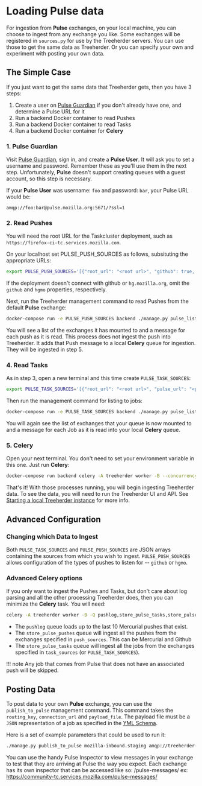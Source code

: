 # Loading Pulse data

For ingestion from **Pulse** exchanges, on your local machine, you can choose
to ingest from any exchange you like. Some exchanges will be registered in
`sources.py` for use by the Treeherder servers. You can use those to get the
same data as Treeherder. Or you can specify your own and experiment with
posting your own data.

## The Simple Case

If you just want to get the same data that Treeherder gets, then you have 3 steps:

1. Create a user on [Pulse Guardian] if you don't already have one, and determine a Pulse URL for it
2. Run a backend Docker container to read Pushes
3. Run a backend Docker container to read Tasks
4. Run a backend Docker container for **Celery**

### 1. Pulse Guardian

Visit [Pulse Guardian], sign in, and create a **Pulse User**. It will ask you to set a
username and password. Remember these as you'll use them in the next step.
Unfortunately, **Pulse** doesn't support creating queues with a guest account, so
this step is necessary.

If your **Pulse User** was username: `foo` and password: `bar`, your Pulse URL
would be:

`amqp://foo:bar@pulse.mozilla.org:5671/?ssl=1`

### 2. Read Pushes

You will need the root URL for the Taskcluster deployment, such as `https://firefox-ci-tc.services.mozilla.com`.

On your localhost set PULSE_PUSH_SOURCES as follows, subsituting the appropriate URLs:

```bash
export PULSE_PUSH_SOURCES='[{"root_url": "<root url>", "github": true, "hgmo": true, "pulse_url": "<pulse url>"}]'
```

If the deployment doesn't connect with github or `hg.mozilla.org`, omit the `github` and `hgmo` properties, respectively.

Next, run the Treeherder management command to read Pushes from the default **Pulse**
exchange:

```bash
docker-compose run -e PULSE_PUSH_SOURCES backend ./manage.py pulse_listener_pushes
```

You will see a list of the exchanges it has mounted to and a message for each
push as it is read. This process does not ingest the push into Treeherder. It
adds that Push message to a local **Celery** queue for ingestion. They will be
ingested in step 5.

### 4. Read Tasks

As in step 3, open a new terminal and this time create `PULSE_TASK_SOURCES`:

```bash
export PULSE_TASK_SOURCES='[{"root_url": "<root url>", "pulse_url": "<pulse url>"}]'
```

Then run the management command for listing to jobs:

```bash
docker-compose run -e PULSE_TASK_SOURCES backend ./manage.py pulse_listener_tasks
```

You will again see the list of exchanges that your queue is now mounted to and
a message for each Job as it is read into your local **Celery** queue.

### 5. Celery

Open your next terminal. You don't need to set your environment variable
in this one. Just run **Celery**:

```bash
docker-compose run backend celery -A treeherder worker -B --concurrency 5
```

That's it! With those processes running, you will begin ingesting Treeherder
data. To see the data, you will need to run the Treeherder UI and API.
See [Starting a local Treeherder instance] for more info.

[starting a local treeherder instance]: installation.md#starting-a-local-treeherder-instance

## Advanced Configuration

### Changing which Data to Ingest

Both `PULSE_TASK_SOURCES` and `PULSE_PUSH_SOURCES` are JSON arrays containing the sources from which you wish to ingest.
`PULSE_PUSH_SOURCES` allows configuration of the types of pushes to listen for -- `github` or `hgmo`.

### Advanced Celery options

If you only want to ingest the Pushes and Tasks, but don't care about log parsing
and all the other processing Treeherder does, then you can minimize the **Celery**
task. You will need:

```bash
celery -A treeherder worker -B -Q pushlog,store_pulse_tasks,store_pulse_pushes --concurrency 5
```

- The `pushlog` queue loads up to the last 10 Mercurial pushes that exist.
- The `store_pulse_pushes` queue will ingest all the pushes from the exchanges
  specified in `push_sources`. This can be Mercurial and Github
- The `store_pulse_tasks` queue will ingest all the jobs from the exchanges
  specified in `task_sources` (or `PULSE_TASK_SOURCES`).

<!-- prettier-ignore -->
!!! note
    Any job that comes from Pulse that does not have an associated push will be skipped.

## Posting Data

To post data to your own **Pulse** exchange, you can use the `publish_to_pulse`
management command. This command takes the `routing_key`, `connection_url`
and `payload_file`. The payload file must be a `JSON` representation of
a job as specified in the [YML Schema].

Here is a set of example parameters that could be used to run it:

```bash
./manage.py publish_to_pulse mozilla-inbound.staging amqp://treeherder-test:mypassword@pulse.mozilla.org:5672/ ./scratch/test_job.json
```

You can use the handy Pulse Inspector to view messages in your exchange to
test that they are arriving at Pulse the way you expect. Each exchange has its
own inspector that can be accessed like so: <rootUrl>/pulse-messages/
ex: https://community-tc.services.mozilla.com/pulse-messages/

[pulse guardian]: https://pulseguardian.mozilla.org/whats_pulse
[yml schema]: https://github.com/mozilla/treeherder/blob/master/schemas/pulse-job.yml
